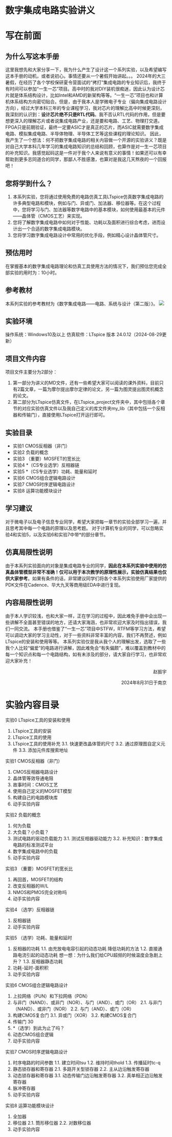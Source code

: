 # 数字集成电路实验讲义
# 写在前面
## 为什么写这本手册
这里我想先和大家分享一下，我为什么产生了设计这一个系列实验，以及希望编写这本手册的动机，或者说初心。事情还要从一个暑假开始讲起。。。
2024年的大三暑假，在经历了各个学校保研夏令营面试的“拷打”集成电路的专业知识后，我终于有时间可以参加“一生一芯”项目。高中时的我对DIY装机很痴迷，因此认为设计芯片就是体系结构设计，比如Intel和AMD的新架构等等。“一生一芯”项目也和计算机体系结构方向密切贴合。但是，由于我本人是学微电子专业（偏向集成电路设计方向），经过大学本科三年的专业课程学习，我对芯片的理解比高中时候更深刻，我深刻的认识到：**设计芯片绝不只是RTL代码**。我不否认RTL代码的作用，但是要想更深入的理解芯片或者说集成电路产业，还是要和电路、工艺、物理打交道。FPGA只是前期验证，最终一定要ASIC才是真正的芯片，而ASIC就需要数字集成电路、模拟集成电路、半导体物理、半导体工艺等这些课程的理论知识。
因此，我产生了一个想法：何不把数字集成电路的相关内容做一个开源的实验讲义？既是对自己大学本科几年学习的集成电路知识的总结和回顾，也算作是对一生一芯项目的补充知识。我感觉起码这是一件对于我个人来说有意义的事情！如果还可以有幸帮助到更多志同道合的同学，那鄙人不胜感激，也算对是我这几天熬夜的一个回报吧！
## 您将学到什么？
1. 本系列实验，您将通过使用免费的电路仿真工具LTspice仿真数字集成电路的许多典型电路和模块，例如与门、异或门、加法器、移位器等。在这个过程中，您将学习与门、加法器等数字电路中的基本模块，如何使用最基本的元件——晶体管（CMOS工艺）来实现。
2. 您将了解数字集成电路中如何对于性能、功耗以及面积进行综合考虑，进而设计出一个合适的数字集成电路模块。
3. 您将学习数字集成电路设计中常用的优化手段，例如精心设计晶体管尺寸。
## 预估用时
在掌握基本的数字集成电路理论和仿真工具使用方法的情况下，我们预估您完成全部实验的用时为：10小时。
## 参考教材
本系列实验的参考教材为《数字集成电路——电路、系统与设计（第二版）》。
![](./图片/图片%201.png)

## 实验环境
操作系统：Windows10及以上
仿真软件：LTspice 版本 24.0.12（2024-08-29更新）
## 项目文件内容
项目文件主要分为2部分：
1. 第一部分为讲义的MD文件，还有一些希望大家可以阅读的课外资料，目前只有2篇文章，一篇为摩尔提出摩尔定律的论文，另一篇为图灵提出图灵机概念的论文。
2. 第二部分为LTspice仿真文件，在LTspice_project文件夹中，其中包括各个章节的对应实验仿真文件以及我自己定义的库文件夹my_lib（其中包括一个反相器和传输门），直接使用LTspice打开运行即可。
## 实验目录
+ 实验1 CMOS反相器（非门）
+ 实验2 负载的概念
+ 实验3 （重要）MOSFET的宽长比
+ 实验4 *（CS专业选学）反相器链
+ 实验5 *（CS专业选学）功耗、能量和延时
+ 实验6 CMOS组合逻辑电路设计
+ 实验7 CMOS时序逻辑电路设计
+ 实验8 运算功能模块设计
## 学习建议
对于微电子以及电子信息专业同学，希望大家把每一章节的实验全部学习一遍，并且思考其中每一个电路的原理以及思考题。
对于计算机专业的同学，可以忽略实验4和实验5，以及实验6和实验7中带*的部分章节。
## 仿真局限性说明
由于本系列实验面向的对象是集成电路专业的同学，**因此在本系列实验中使用的仿真晶体管模型非常不准确！仅可以用于本次教学的原理性展示，实验仿真结果也仅供大家参考**。如果有条件的话，非常建议同学们将各个本系列实验使用厂家提供的PDK文件在Cadence、华大九天等商用级EDA中进行复现。
## 内容局限性说明
由于本人学识较浅，也和大家一样，正在学习的过程中，因此难免手册中会出现一些讲解不全面甚至错误的地方，还请大家海涵，也非常欢迎大家及时指出错误，我们一同交流。
本手册也借鉴了“一生一芯”项目中STFW，RTFM等学习方法，希望可以调动大家的学习主动性，对于一些资料非常丰富的内容，我们不再赘述，例如LTspice的安装和使用等等。
本系列实验仅是我从我个人的理解出发，选取了一些我个人比较“偏爱”的电路进行讲解，因此难免会“有失偏颇”，难以覆盖到教材中的每一个知识点和每一个电路结构，如有未涉及的部分，请大家自行学习，也非常欢迎大家补充！
<p align="right">赵振宇</p>
<p align="right">2024年8月31日于南京</p>

# 实验内容目录
实验0 LTspice工具的安装和使用
1. LTspice工具的安装
2. LTspice工具的使用
3. LTspice工具的使用补充
3.1. 快速更改晶体管的尺寸
3.2. 通过原理图自定义元件
3.3. 添加元件库搜索地址

实验1 CMOS反相器（非门）
1. CMOS反相器电路设计
2. 晶体管等效导通电阻
3. 故事时间：CMOS工艺
4. 使用自己定义的MOSFET模型
5. 构建自己的电路模块库
6. 动手实验内容

实验2 负载的概念
1. 何为负载
2. 大负载？小负载？
3. 测试电路的驱动负载能力
3.1. 测试反相器驱动能力
3.2. 补充知识：数字集成电路的标准测试平台
4. 数字集成电路中的负载
5. 动手实验内容

实验3 （重要）MOSFET的宽长比
1. 再回首，MOSFET的结构	
2. 改变反相器的W/L
3. NMOS和PMOS完全对称吗
4. 动手实验内容

实验4 （选学）反相器链
1. 反相器链
2. 动手实验内容

实验5 （选学）功耗、能量和延时
1. 反相器的功耗
1.1. 由充放电电容引起的动态功耗
降低功耗的方法
1.2. 直接通路电流引起的动态功耗
想一想：为什么我们给CPU超频的时候温度会急剧上升？
1.3. 反相器静态功耗
2. 功耗-延时-面积积
3. 动手实验内容

实验6 CMOS组合逻辑电路设计
1. 上拉网络（PUN）和下拉网络（PDN）
2. 与非门（NAND）、或非门（NOR）、与门（AND）、或门（OR）
2.1. 与非门（NAND）、或非门（NOR）
2.2. 与门（AND）、或门（OR）
3. 构建CMOS复合门
3.1. 异或门（XOR）
3.2. 构建CMOS复合门
4. 传输门	30
5. *（选学）到此为止了吗？
6. 动态CMOS组合逻辑
7. 动手实验内容

实验7 CMOS时序逻辑电路设计
1. 时序电路的时间参数
1.1. 建立时间tsu
1.2. 维持时间thold
1.3. 传播延时tc-q
2. 静态锁存器和寄存器
2.1. 多路开关型锁存器
2.2. 主从边沿触发寄存器
3. 动态锁存器和寄存器
3.1. 动态传输门边沿触发寄存器
3.2. 真单相正边沿触发寄存器
4. 脉冲寄存器
5. 动手实验内容

实验8 运算功能模块设计
1. 全加器
2. 移位器
2.1. 筒形移位器
2.2. 对数移位器
3. 动手实验内容
